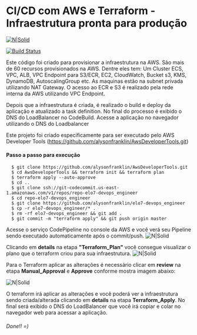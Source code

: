 # CI/CD com AWS e Terraform - Infraestrutura pronta para produção

[![N|Solid](https://miro.medium.com/max/1568/1*DqldXuoO53SQrT137Op4IQ.png)](https://www.linkedin.com/in/alysonfranklin/)

[![Build Status](https://travis-ci.org/joemccann/dillinger.svg?branch=master)](https://www.linkedin.com/in/alysonfranklin/)

Este código foi criado para provisionar a infraestrutura na AWS.
São mais de 60 recursos provisionados na AWS.
Dentre eles tem: Um Cluster ECS, VPC, ALB, VPC Endpoint para S3/ECR, EC2, CloudWatch, Bucket s3, KMS, DynamoDB, AutoscalingGroup etc.
As maquinas estão na subnet privada utilizando NAT Gateway. O acesso ao ECR e S3 é realizado pela rede interna da AWS utilizando VPC Endpoint.

Depois que a infraestrutura é criada, é realizado o build e deploy da aplicação e atualizado a task definition. No final do processo é exibido o DNS do LoadBalancer no CodeBuild. Acesse a aplicação no navegador utilizando o DNS do Loadbalancer

Este projeto foi criado especificamente para ser executado pelo AWS Developer Tools (https://github.com/alysonfranklin/AwsDeveloperTools.git)

#### Passo a passo para execução
```
  $ git clone https://github.com/alysonfranklin/AwsDeveloperTools.git
  $ cd AwsDeveloperTools && terraform init && terraform plan
  $ terraform apply --auto-approve
  $ cd ..
  $ git clone ssh://git-codecommit.us-east-1.amazonaws.com/v1/repos/repo-elo7-devops_engineer
  $ cd repo-elo7-devops_engineer
  $ git clone https://github.com/alysonfranklin/elo7-devops_engineer
  $ cp -r elo7-devops_engineer/* .
  $ rm -rf elo7-devops_engineer && git add .
  $ git commit -m "terraform apply" && git push origin master
```
Acesse o serviço CodePipeline no console da AWS e você verá seu Pipeline sendo executado automaticamente após o commit/push.
![N|Solid](https://i.imgur.com/DhzDi5j.png)

Clicando em **details** na etapa **"Terraform_Plan"** você consegue visualizar o plano que o terraform criou para sua infraestrutura.
![N|Solid](https://i.imgur.com/w3CuNtK.png)

Para o Terraform aplicar as alterações é necessário clicar em **review** na etapa **Manual_Approval** e **Approve** conforme mostra imagem abaixo:

![N|Solid](https://i.imgur.com/c8n4D4K.png)

O terraform irá aplicar as alterações e você poderá ver a infraestrutura sendo criada/alterada clicando em **details** na etapa **Terraform_Apply**. 
No final será exibido o DNS do LoadBalancer que você irá copiar e colar no navegador web para acessar a aplicação.
###### Done!! =)
